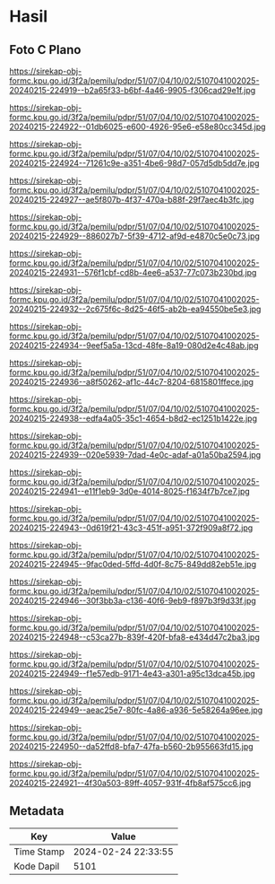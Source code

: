 # Hasil

## Foto C Plano

https://sirekap-obj-formc.kpu.go.id/3f2a/pemilu/pdpr/51/07/04/10/02/5107041002025-20240215-224919--b2a65f33-b6bf-4a46-9905-f306cad29e1f.jpg

https://sirekap-obj-formc.kpu.go.id/3f2a/pemilu/pdpr/51/07/04/10/02/5107041002025-20240215-224922--01db6025-e600-4926-95e6-e58e80cc345d.jpg

https://sirekap-obj-formc.kpu.go.id/3f2a/pemilu/pdpr/51/07/04/10/02/5107041002025-20240215-224924--71261c9e-a351-4be6-98d7-057d5db5dd7e.jpg

https://sirekap-obj-formc.kpu.go.id/3f2a/pemilu/pdpr/51/07/04/10/02/5107041002025-20240215-224927--ae5f807b-4f37-470a-b88f-29f7aec4b3fc.jpg

https://sirekap-obj-formc.kpu.go.id/3f2a/pemilu/pdpr/51/07/04/10/02/5107041002025-20240215-224929--886027b7-5f39-4712-af9d-e4870c5e0c73.jpg

https://sirekap-obj-formc.kpu.go.id/3f2a/pemilu/pdpr/51/07/04/10/02/5107041002025-20240215-224931--576f1cbf-cd8b-4ee6-a537-77c073b230bd.jpg

https://sirekap-obj-formc.kpu.go.id/3f2a/pemilu/pdpr/51/07/04/10/02/5107041002025-20240215-224932--2c675f6c-8d25-46f5-ab2b-ea94550be5e3.jpg

https://sirekap-obj-formc.kpu.go.id/3f2a/pemilu/pdpr/51/07/04/10/02/5107041002025-20240215-224934--9eef5a5a-13cd-48fe-8a19-080d2e4c48ab.jpg

https://sirekap-obj-formc.kpu.go.id/3f2a/pemilu/pdpr/51/07/04/10/02/5107041002025-20240215-224936--a8f50262-af1c-44c7-8204-6815801ffece.jpg

https://sirekap-obj-formc.kpu.go.id/3f2a/pemilu/pdpr/51/07/04/10/02/5107041002025-20240215-224938--edfa4a05-35c1-4654-b8d2-ec1251b1422e.jpg

https://sirekap-obj-formc.kpu.go.id/3f2a/pemilu/pdpr/51/07/04/10/02/5107041002025-20240215-224939--020e5939-7dad-4e0c-adaf-a01a50ba2594.jpg

https://sirekap-obj-formc.kpu.go.id/3f2a/pemilu/pdpr/51/07/04/10/02/5107041002025-20240215-224941--e11f1eb9-3d0e-4014-8025-f1634f7b7ce7.jpg

https://sirekap-obj-formc.kpu.go.id/3f2a/pemilu/pdpr/51/07/04/10/02/5107041002025-20240215-224943--0d619f21-43c3-451f-a951-372f909a8f72.jpg

https://sirekap-obj-formc.kpu.go.id/3f2a/pemilu/pdpr/51/07/04/10/02/5107041002025-20240215-224945--9fac0ded-5ffd-4d0f-8c75-849dd82eb51e.jpg

https://sirekap-obj-formc.kpu.go.id/3f2a/pemilu/pdpr/51/07/04/10/02/5107041002025-20240215-224946--30f3bb3a-c136-40f6-9eb9-f897b3f9d33f.jpg

https://sirekap-obj-formc.kpu.go.id/3f2a/pemilu/pdpr/51/07/04/10/02/5107041002025-20240215-224948--c53ca27b-839f-420f-bfa8-e434d47c2ba3.jpg

https://sirekap-obj-formc.kpu.go.id/3f2a/pemilu/pdpr/51/07/04/10/02/5107041002025-20240215-224949--f1e57edb-9171-4e43-a301-a95c13dca45b.jpg

https://sirekap-obj-formc.kpu.go.id/3f2a/pemilu/pdpr/51/07/04/10/02/5107041002025-20240215-224949--aeac25e7-80fc-4a86-a936-5e58264a96ee.jpg

https://sirekap-obj-formc.kpu.go.id/3f2a/pemilu/pdpr/51/07/04/10/02/5107041002025-20240215-224950--da52ffd8-bfa7-47fa-b560-2b955663fd15.jpg

https://sirekap-obj-formc.kpu.go.id/3f2a/pemilu/pdpr/51/07/04/10/02/5107041002025-20240215-224921--4f30a503-89ff-4057-931f-4fb8af575cc6.jpg


## Metadata

| Key        | Value               |
| ---------- | ------------------- |
| Time Stamp | 2024-02-24 22:33:55 |
| Kode Dapil | 5101                |



